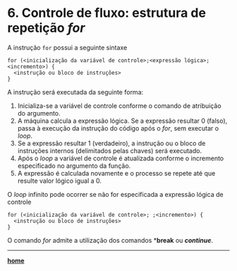 # 6. Controle de fluxo: estrutura de repetição *for*

A instrução `for` possui a seguinte sintaxe  
```
for (<inicialização da variável de controle>;<expressão lógica>;<incremento>) {
  <instrução ou bloco de instruções>
}
```  
A instrução será executada da seguinte forma:
1. Inicializa-se a variável de controle conforme o comando de atribuição do argumento. 
2. A máquina calcula a expressão lógica. 
Se a expressão resultar 0 (falso), passa à execução da instrução do código após o *for*, sem executar o *loop*.
3. Se a expressão resultar 1 (verdadeiro), a instrução ou o bloco de instruções internos (delimitados pelas chaves) será executado.
4. Após o *loop* a variável de controle é atualizada conforme o incremento especificado no argumento da função.
5. A expressão é calculada novamente e o processo se repete até que resulte valor lógico igual a 0.  

O *loop* infinito pode ocorrer se não for especificada a expressão lógica de controle  
```
for (<inicialização da variável de controle>; ;<incremento>) {
  <instrução ou bloco de instruções>
}
```
O comando *for* admite a utilização dos comandos ***break** ou ***continue***.

___
**[home](/progC_aulas.md)**

